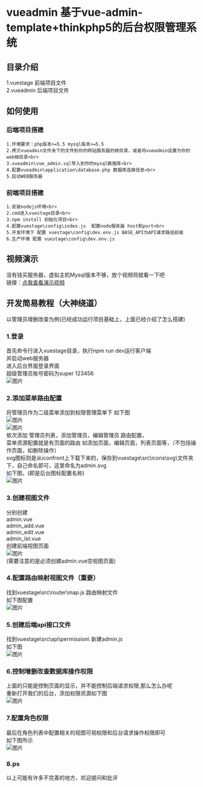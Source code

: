 # vueadmin 基于vue-admin-template+thinkphp5的后台权限管理系统
## 目录介绍
1.vuestage  前端项目文件<br>
2.vueadmin  后端项目文件

## 如何使用
### 后端项目搭建
~~~
1.环境要求：php版本>=5.5 mysql版本>=5.5
2.拷贝vueadmin文件夹下的文件到你的网站服务器的根目录，或者将vueadmin设置为你的web根目录<br>
3.vueadmin\vue_admin.sql导入到你的mysql数据库<br>
4.配置vueadmin\application\database.php 数据库连接信息<br>
5.启动WEB服务器
~~~
### 前端项目搭建
~~~
1.安装nodejs环境<br>
2.cmd进入vuestage目录<br>
3.npm install 初始化项目<br>
4.配置vuestage\config\index.js  配置node服务器 host和port<br>
5.开发环境下 配置 vuestage\config\dev.env.js BASE_API为API请求路径前缀
6.生产环境 配置 vuestage\config\dev.env.js
~~~

## 视频演示
没有钱买服务器，虚拟主机Mysql版本不够，放个视频将就看一下吧<br>
链接：[点我查看演示视频](http://www.o8o8o8.com/vue/demo.html)

## 开发简易教程（大神绕道）
以管理员增删改查为例(已经成功运行项目基础上，上面已经介绍了怎么搭建)<br>
### 1.登录
  首先命令行进入vuestage目录，执行npm run dev运行客户端<br>
  并启动web服务器<br>
  进入后台界面登录界面<br>
  超级管理员账号密码为super  123456<br>
  ![图片](https://github.com/shenxingchao/vue-admin-thinkphp/blob/master/images/opt1.png?v=1)<br>
### 2.添加菜单路由配置
  将管理员作为二级菜单添加到权限管理菜单下 如下图<br>
  ![图片](https://github.com/shenxingchao/vue-admin-thinkphp/blob/master/images/opt2.png?v=1)<br>
  ![图片](https://github.com/shenxingchao/vue-admin-thinkphp/blob/master/images/opt3.png?v=1)<br>
  依次添加  管理员列表，添加管理员，编辑管理员 路由配置，<br>
  菜单资源配置就是有页面的路由 如添加页面，编辑页面，列表页面等，（不包括操作页面，如删除操作）<br>
  svg图标则是从iconfront上下载下来的，保存到vuestage\src\icons\svg\文件夹下，自己命名即可，这里命名为admin.svg<br>
  如下图，(即是后台图标配置名称)<br>
  ![图片](https://github.com/shenxingchao/vue-admin-thinkphp/blob/master/images/svg.png?v=1)<br>
### 3.创建视图文件
  分别创建<br>
  admin.vue<br>
  admin_add.vue<br>
  admin_edit.vue<br>
  admin_lst.vue<br>
  创建前端视图页面<br>
  ![图片](https://github.com/shenxingchao/vue-admin-thinkphp/blob/master/images/opt4.png?v=1)<br>
  (需要注意的是必须创建admin.vue空视图页面)<br>
### 4.配置路由映射视图文件（重要）
  找到vuestage\src\router\map.js  路由映射文件<br>
  如下图配置<br>
  ![图片](https://github.com/shenxingchao/vue-admin-thinkphp/blob/master/images/routermap.png?v=1)<br>
### 5.创建后端api接口文件
  找到vuestage\src\api\permission\  新建admin.js<br>
  如下图<br>
  ![图片](https://github.com/shenxingchao/vue-admin-thinkphp/blob/master/images/api.png?v=1)<br>
### 6.控制增删改查数据库操作权限
  上面的只能是控制页面的显示，并不能控制后端请求权限,那么怎么办呢<br>
  重新打开我们的后台，添加权限资源如下图<br>
  ![图片](https://github.com/shenxingchao/vue-admin-thinkphp/blob/master/images/src.png?v=1)<br>
### 7.配置角色权限
  最后在角色列表中配置相关的视图可视权限和后台请求操作权限即可<br>
  如下图所示<br>
  ![图片](https://github.com/shenxingchao/vue-admin-thinkphp/blob/master/images/role.png?v=1)<br>
### 8.ps
以上可能有许多不完善的地方，欢迎提问和批评


